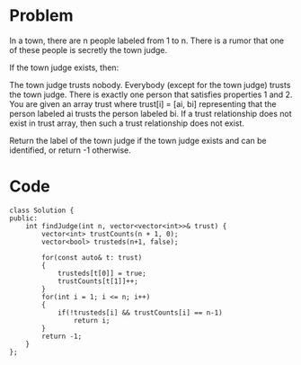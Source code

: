 # Problem
In a town, there are n people labeled from 1 to n. There is a rumor that one of these people is secretly the town judge.

If the town judge exists, then:

The town judge trusts nobody.
Everybody (except for the town judge) trusts the town judge.
There is exactly one person that satisfies properties 1 and 2.
You are given an array trust where trust[i] = [ai, bi] representing that the person labeled ai trusts the person labeled bi. If a trust relationship does not exist in trust array, then such a trust relationship does not exist.

Return the label of the town judge if the town judge exists and can be identified, or return -1 otherwise.

# Code
```
class Solution {
public:
    int findJudge(int n, vector<vector<int>>& trust) {
        vector<int> trustCounts(n + 1, 0);
        vector<bool> trusteds(n+1, false);

        for(const auto& t: trust)
        {   
            trusteds[t[0]] = true;
            trustCounts[t[1]]++;
        }
        for(int i = 1; i <= n; i++)
        {
            if(!trusteds[i] && trustCounts[i] == n-1)
                return i;
        }
        return -1;
    }
};
```